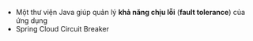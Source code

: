 - Một thư viện Java giúp quản lý **khả năng chịu lỗi** (**fault tolerance**) của ứng dụng
- Spring Cloud Circuit Breaker